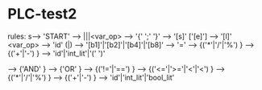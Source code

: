 # PLC-test2

rules:
s--> 'START' <stmt> 
<stmt> --> <switch>|<loop>|<block>|<var_op>
<block> --> '{' <stmt> ';' '}'
<switch> --> '[s]' <boolexpr> <block> ['[e]'<block>]
<loop> --> '[l]' <boolexpr> <block>
<var_op> --> 'id' (<declare>|<assign>)
<declar> --> '[b1]'|'[b2]'|'[b4]'|'[b8]'
<assign> --> '=' <expr>
<expr> --> <term> {('*'|'/'|'%') <term>}
<term> --> <factor> {('+'|'-') <factor>}
<factor> --> 'id'|'int_lit'|'(' <expr> ')'

<boolexpr> --> <bor>{'AND' <bor>}
<bor> --> <beq> {'OR' <beq>}
<beq> --> <brel> {('!='|'==') <brel>}
<bel> --> <bexpr> {('<='|'>='|'<'|'<') <bexpr>}
<bexpr> --> <bterm> {('*'|'/'|'%') <bterm>}
<bterm> --> <bfactor> {('+'|'-') <bfactor>}
<bfactor>--> 'id'|'int_lit'|'bool_lit'
